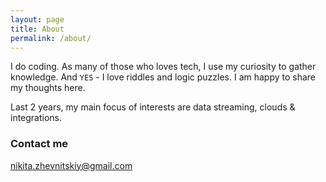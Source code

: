 ```yaml
---
layout: page
title: About
permalink: /about/
---
```


I do coding. As many of those who loves tech, I use my curiosity to gather knowledge. 
And `YES` - I love riddles and logic puzzles. I am happy to share my thoughts here.

Last 2 years, my main focus of interests are data streaming, clouds & integrations. 

### Contact me
[nikita.zhevnitskiy@gmail.com](mailto:nikita.zhevnitskiy@gmail.com)